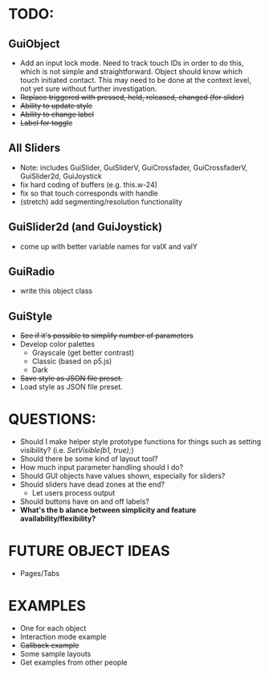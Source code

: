 # TODO:

## GuiObject
- Add an input lock mode. Need to track touch IDs in order to do this, which is not simple and straightforward. Object should know which touch initiated contact. This may need to be done at the context level, not yet sure without further investigation.
- ~~Replace triggered with pressed, held, released, changed (for slider)~~
- ~~Ability to update style~~
- ~~Ability to change label~~
- ~~Label for toggle~~

## All Sliders
- Note: includes GuiSlider, GuiSliderV, GuiCrossfader, GuiCrossfaderV, GuiSlider2d, GuiJoystick
- fix hard coding of buffers (e.g. this.w-24)
- fix so that touch corresponds with handle
- (stretch) add segmenting/resolution functionality

## GuiSlider2d (and GuiJoystick)
- come up with better variable names for valX and valY

## GuiRadio
- write this object class

## GuiStyle
- ~~See if it's possible to simplify number of parameters~~
- Develop color palettes
    - Grayscale (get better contrast)
    - Classic (based on p5.js)
    - Dark
- ~~Save style as JSON file preset.~~
- Load style as JSON file preset.

# QUESTIONS:
- Should I make helper style prototype functions for things such as setting visibility? (i.e. *SetVisible(b1, true);*)
- Should there be some kind of layout tool?
- How much input parameter handling should I do?
- Should GUI objects have values shown, especially for sliders?
- Should sliders have dead zones at the end?
    - Let users process output
- Should buttons have on and off labels?
- **What's the b  alance between simplicity and feature availability/flexibility?**

# FUTURE OBJECT IDEAS
- Pages/Tabs

# EXAMPLES
- One for each object
- Interaction mode example
- ~~Callback example~~
- Some sample layouts
- Get examples from other people

